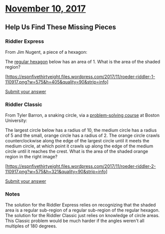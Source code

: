 # [November 10, 2017](https://fivethirtyeight.com/features/help-us-find-these-missing-pieces/)
## Help Us Find These Missing Pieces

### Riddler Express

From Jim Nugent, a piece of a hexagon:

The [regular hexagon](http://mathworld.wolfram.com/RegularPolygon.html) below has an area of 1. What is the area of the shaded region?

[https://espnfivethirtyeight.files.wordpress.com/2017/11/roeder-riddler-1-110917.png?w=575&h=405&quality=90&strip=info]

[Submit your answer](https://docs.google.com/forms/d/e/1FAIpQLSdJd77MWtfI4fGAgKYdsYA3Nyac5sqB9AO6C561hJZtGDJG1Q/viewform?usp=sf_link)

### Riddler Classic

From Tyler Barron, a snaking circle, via a [problem-solving course](http://www.bu.edu/sed/profile/aaron-brakoniecki/) at Boston University:

The largest circle below has a radius of 10, the medium circle has a radius of 5 and the small, orange circle has a radius of 2. The orange circle crawls counterclockwise along the edge of the largest circle until it meets the medium circle, at which point it crawls up along the edge of the medium circle until it reaches the crest. What is the area of the shaded orange region in the right image?

[https://espnfivethirtyeight.files.wordpress.com/2017/11/roeder-riddler-2-110917.png?w=575&h=321&quality=90&strip=info]

[Submit your answer](https://docs.google.com/forms/d/e/1FAIpQLScgP43JsBBdbZ6AyOmG9hTLfkY90eKEg5aO40Q0jgsNl2Ud3Q/viewform?usp=sf_link)

### Notes

The solution for the Riddler Express relies on recognizing that the shaded area is a regular sub-region of a regular sub-region of the regular hexagon.  The solution for the Riddler Classic just relies on knowledge of circle areas.  This Classic problem would be much harder if the angles weren't all multiples of 180 degrees.

